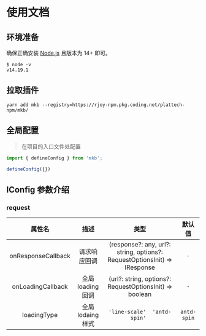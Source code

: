 # 使用文档

## 环境准备

确保正确安装 [Node.js](https://nodejs.org/en/) 且版本为 14+ 即可。

```
$ node -v
v14.19.1
```

## 拉取插件

```
yarn add mkb --registry=https://rjoy-npm.pkg.coding.net/plattech-npm/mkb/
```

## 全局配置

> 在项目的入口文件处配置

```ts | pure
import { defineConfig } from 'mkb';

defineConfig({})
```

## IConfig 参数介绍

### request
|      **属性名**       |    **描述**     |                                  **类型**                                   |   **默认值**   |
|:------------------:|:-------------:|:-------------------------------------------------------------------------:|:-----------:|
| onResponseCallback |    请求响应回调     | (response?: any, url?: string, options?: RequestOptionsInit) => IResponse |     `-`     |
| onLoadingCallback  | 全局 loading 回调 |          (url?: string, options?: RequestOptionsInit) => boolean          |     `-`     |
|    loadingType     | 全局 lodaing 样式 |                       `'line-scale'  'antd-spin' `                        | `antd-spin` |
